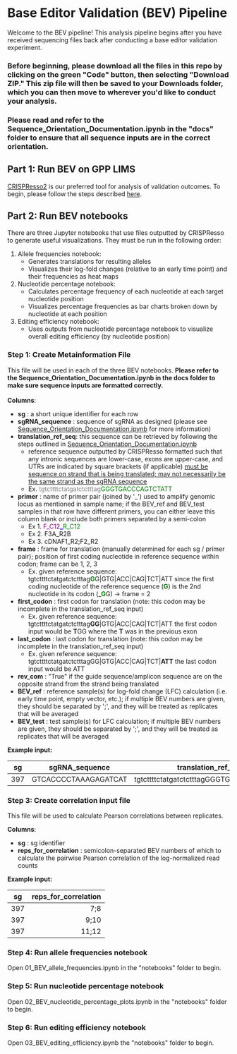 # Base Editor Validation (BEV) Pipeline

Welcome to the BEV pipeline! This analysis pipeline begins after you have received sequencing files back after conducting a base editor validation experiment. 

### Before beginning, please download all the files in this repo by clicking on the green "Code" button, then selecting "Download ZIP." This zip file will then be saved to your Downloads folder, which you can then move to wherever you'd like to conduct your analysis. 

### Please read and refer to the Sequence_Orientation_Documentation.ipynb in the "docs" folder to ensure that all sequence inputs are in the correct orientation.

## Part 1: Run BEV on GPP LIMS

[CRISPResso2](https://github.com/pinellolab/CRISPResso2) is our preferred tool for analysis of validation outcomes. To begin, please follow the steps described [here](https://broadinstitute.github.io/be-validation-pipeline/). 

## Part 2: Run BEV notebooks

There are three Jupyter notebooks that use files outputted by CRISPResso to generate useful visualizations. They must be run in the following order:
1. Allele frequencies notebook: 
    * Generates translations for resulting alleles 
    * Visualizes their log-fold changes (relative to an early time point) and their frequencies as heat maps
2. Nucleotide percentage notebook:
    * Calculates percentage frequency of each nucleotide at each target nucleotide position
    * Visualizes percentage frequencies as bar charts broken down by nucleotide at each position 
3. Editing efficiency notebook:
    * Uses outputs from nucleotide percentage notebook to visualize overall editing efficiency (by nucleotide position)

### Step 1: Create Metainformation File

This file will be used in each of the three BEV notebooks. **Please refer to the Sequence_Orientation_Documentation.ipynb 
in the docs folder to make sure sequence inputs are formatted correctly.** 
<br/><br/>
**Columns**: 

* **sg** : a short unique identifier for each row
* **sgRNA_sequence** : sequence of sgRNA as designed (please see 
  [Sequence_Orientation_Documentation.ipynb](docs/Sequence_Orientation_Documentation.ipynb) 
  for more information)
* **translation_ref_seq**: this sequence can be retrieved by following the steps outlined in 
  [Sequence_Orientation_Documentation.ipynb](docs/Sequence_Orientation_Documentation.ipynb) 
    * reference sequence outputted by CRISPResso formatted such that any intronic sequences are lower-case, 
      exons are upper-case, and UTRs are indicated by square brackets (if applicable) <u> must be sequence on strand 
      that is being translated; may not necessarily be the same strand as the sgRNA sequence</u> 
    * Ex. <font color='grey'>tgtcttttctatgatctctttag</font><font color='green'>GGGTGACCCAGTCTATT</font>
* **primer** : name of primer pair (joined by '\_') used to amplify genomic locus as mentioned in sample name; 
  if the BEV_ref and BEV_test samples in that row have different primers, you can either leave this column blank or 
  include both primers separated by a semi-colon
    * Ex 1. <font color='purple'>F_C12</font><font color = 'blue'><b>_</b></font><font color='green'>R_C12</font>
    * Ex 2. F3A_R2B
    * Ex 3. cDNAF1_R2;F2_R2
* **frame** : frame for translation (manually determined for each sg / primer pair); position of first coding nucleotide in reference sequence within codon; frame can be 1, 2, 3
    * Ex. given reference sequence: tgtcttttctatgatctctttag<font color='green'>**G**</font>G|GTG|ACC|CAG|TCT|ATT 
        since the first coding nucleotide of the reference sequence (<font color='green'><b>G</b></font>) is the 2nd nucleotide in its codon 
        (\_<font color='green'><b>G</b></font>G) &rightarrow; frame = 2
* **first_codon** : first codon for translation (note: this codon may be incomplete in the translation_ref_seq input)
    * Ex. given reference sequence: tgtcttttctatgatctctttag**GG**|GTG|ACC|CAG|TCT|ATT 
        the first codon input would be **T**GG where the **T** was in the previous exon
* **last_codon** : last codon for translation (note: this codon may be incomplete in the translation_ref_seq input)
    * Ex. given reference sequence: tgtcttttctatgatctctttagGG|GTG|ACC|CAG|TCT|**ATT** 
        the last codon input would be ATT 
* **rev_com** : "True" if the guide sequence/amplicon sequence are on the opposite strand from the strand being translated
* **BEV_ref** : reference sample(s) for log-fold change (LFC) calculation (i.e. early time point, empty vector, etc.); if multiple BEV numbers are given, they should be separated by ';', and they will be treated as replicates that will be averaged
* **BEV_test** : test sample(s) for LFC calculation; if multiple BEV numbers are given, they should be separated by ';', and they will be treated as replicates that will be averaged

**Example input:**


| sg      | sgRNA_sequence       | translation_ref_seq                                  | primer        | frame | first_codon| last_codon| rev_com | BEV_ref | BEV_test |
| ------- | -------------------- | ---------------------------------------- | ------------- |  ----|----|---: | ------: | ------- | -------- |
| 397   | GTCACCCCTAAAGAGATCAT | tgtcttttctatgatctctttagGGGTGACCCAGTCTATT |F_C12_R_C12 |  2    |TGG|ATT| True    | 5;6     | 9;10     |

### Step 3: Create correlation input file

This file will be used to calculate Pearson correlations between replicates.

**Columns**: 

* **sg** : sg identifier 
* **reps_for_correlation** : semicolon-separated BEV numbers of which to calculate the pairwise Pearson correlation of the log-normalized read counts

**Example input:**
    
| sg      | reps_for_correlation |
| ------- | -------------------: | 
| 397     | 7;8 | 
| 397     | 9;10 | 
| 397     | 11;12 | 


### Step 4: Run allele frequencies notebook

Open 01_BEV_allele_frequencies.ipynb in the "notebooks" folder to begin.

### Step 5: Run nucleotide percentage notebook

Open 02_BEV_nucleotide_percentage_plots.ipynb in the "notebooks" folder to begin.

### Step 6: Run editing efficiency notebook

Open 03_BEV_editing_efficiency.ipynb the "notebooks" folder to begin.
